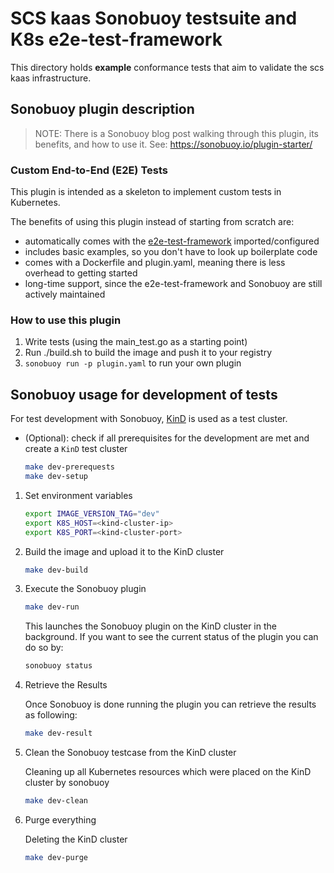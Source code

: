 # SCS kaas Sonobuoy testsuite and K8s e2e-test-framework

This directory holds **example** conformance tests that aim to validate the scs kaas infrastructure.

## Sonobuoy plugin description

> NOTE: There is a Sonobuoy blog post walking through this plugin, its benefits, and how to use it. See: <https://sonobuoy.io/plugin-starter/>

### Custom End-to-End (E2E) Tests

This plugin is intended as a skeleton to implement custom tests in Kubernetes.

The benefits of using this plugin instead of starting from scratch are:

* automatically comes with the [e2e-test-framework](https://github.com/kubernetes-sigs/e2e-framework) imported/configured
* includes basic examples, so you don't have to look up boilerplate code
* comes with a Dockerfile and plugin.yaml, meaning there is less overhead to getting started
* long-time support, since the e2e-test-framework and Sonobuoy are still actively maintained

### How to use this plugin

1) Write tests (using the main_test.go as a starting point)
2) Run ./build.sh to build the image and push it to your registry
3) `sonobuoy run -p plugin.yaml` to run your own plugin

## Sonobuoy usage for development of tests

For test development with Sonobuoy, [KinD](https://kind.sigs.k8s.io/) is used as a test cluster.

* (Optional): check if all prerequisites for the development are met and create a `KinD` test cluster

    ```bash
    make dev-prerequests
    make dev-setup
    ```

1. Set environment variables

    ```bash
    export IMAGE_VERSION_TAG="dev"
    export K8S_HOST=<kind-cluster-ip>
    export K8S_PORT=<kind-cluster-port>
    ```

2. Build the image and upload it to the KinD cluster

    ```bash
    make dev-build
    ```

3. Execute the Sonobuoy plugin

    ```bash
    make dev-run
    ```

   This launches the Sonobuoy plugin on the KinD cluster in the background.
   If you want to see the current status of the plugin you can do so by:

    ```bash
    sonobuoy status
    ```

4. Retrieve the Results

   Once Sonobuoy is done running the plugin you can retrieve the results as following:

    ```bash
    make dev-result
    ```

5. Clean the Sonobuoy testcase from the KinD cluster

   Cleaning up all Kubernetes resources which were placed on the KinD cluster by sonobuoy

    ```bash
    make dev-clean
    ```

6. Purge everything

   Deleting the KinD cluster

    ```bash
    make dev-purge
    ```
